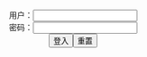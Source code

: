 <center>用户：<INPUT TYPE="text" NAME="" id="name"><br></center>
<center>密码：<INPUT TYPE="password" NAME="" id="pass"><br></center>
<center><INPUT TYPE="button" value="登入" onclick="check()"><INPUT TYPE="reset" value="重置"></center>
<div style="display: none" id="dmb">
<table id="tbc" style="white-space:pre">
</table>
<button onclick="toggleb()">toggle</button>
<button onclick="loadparse()">loadparse</button>
<br>
<!-- 🌸<br>🍅-　-🍑<hr>🍀 --><textarea rows="30" cols="100" style="display: none" id="tar">

COS福利] 麻花麻花酱 - 特典旗袍 写真套图
https://ja.hentai-cosplays.com/image/cos-welfare-asahana-asahana--award--photo-/

https://static5.hentai-cosplays.com/upload/20210802/235/239667/p=700/1.jpg
https://static5.hentai-cosplays.com/upload/20210802/235/239667/p=700/25.jpg

COS Benefits) Hemp Hemp Sauce - Race Swim Photo Set
https://ja.hentai-cosplays.com/image/cos-benefits-hemp-hemp-sauce-race-swim-photo-set/

https://static5.hentai-cosplays.com/upload/20210801/234/238891/p=700/10.jpg

</textarea><!-- 🍀<br>🍑-　-🍅<hr>🌸 -->
</div>

<script src="https://cdn.jsdelivr.net/npm/jquery@3.5.1/dist/jquery.min.js"></script>

<link rel="stylesheet" href="https://cdn.jsdelivr.net/gh/fancyapps/fancybox@3.5.7/dist/jquery.fancybox.min.css" />
<script src="https://cdn.jsdelivr.net/gh/fancyapps/fancybox@3.5.7/dist/jquery.fancybox.min.js"></script>

<script type="text/javascript">

var __urlRegex = /(\b(https?|ftp|file):\/\/[-A-Z0-9+&@#\/%?=~_|!:,.;]*[-A-Z0-9+&@#\/%=~_|])/ig;
var __imgRegex = /\.(?:jpe?g|gif|png)$/i;

loadparse();

function parseURL($string){

    var exp = __urlRegex;
    return $string.replace(exp,function(match){
            __imgRegex.lastIndex=0;
            if(__imgRegex.test(match)){
                return '<a data-fancybox="gallery" href="' + match.replace("/p=700", "")
                 + '"><img src="' + match.replace("/p=700", "/p=160x200")+'" width="64"></a>';
            }
            else{
                return '<a href="' + match + '" target="_blank">' + match + '</a>';
            }
        }
    );
}

function loadparse() {
  tbc.innerHTML = parseURL(tar.value);
}

function check(){
  var name=document.getElementById("name").value;
  var pass=document.getElementById("pass").value;
  if(name==!/[^\s]/.test(new Date().getTime()) && pass==String.fromCharCode(window.atob("MTIx"))){
    document.getElementById("dmb").style.display=""
  }else{
  }
}

function toggleb() {
  var x = document.getElementById("tar");
  if (x.style.display === "none") {
    x.style.display = "";
  } else {
    x.style.display = "none";
  }
}

</script>

